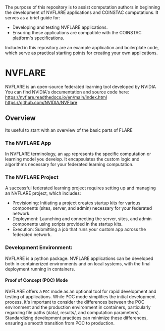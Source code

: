 The purpose of this repository is to assist computation authors in beginning the development of NVFLARE applications and COINSTAC computations. It serves as a brief guide for:

- Developing and testing NVFLARE applications.
- Ensuring these applications are compatible with the COINSTAC platform's specifications.

Included in this repository are an example application and boilerplate code, which serve as practical starting points for creating your own applications.

# NVFLARE

NVFLARE is an open-source federated learning tool developed by NVIDIA
You can find NVIDIA's documentation and source code here:
https://nvflare.readthedocs.io/en/main/index.html
https://github.com/NVIDIA/NVFlare

## Overview
Its useful to start with an overview of the basic parts of FLARE

### The NVFLARE App
In NVFLARE terminology, an `app` represents the specific computation or learning model you develop. It encapsulates the custom logic and algorithms necessary for your federated learning computation.

### The NVFLARE Project
A successful federated learning project requires setting up and managing an NVFLARE project, which includes:

- Provisioning: Initiating a project creates startup kits for various components (sites, server, and admin) necessary for your federated network.
- Deployment: Launching and connecting the server, sites, and admin components using scripts provided in the startup kits.
- Execution: Submitting a job that runs your custom app across the federated network.

### Development Environment:

NVFLARE is a python package.
NVFLARE applications can be developed both in containerized environments and on local systems, with the final deployment running in containers.
 
#### Proof of Concept (POC) Mode
NVFLARE offers a `POC` mode as an optional tool for rapid development and testing of applications. While POC mode simplifies the initial development process, it's important to consider the differences between the POC environment and the production environment in containers, particularly regarding file paths (data/, results/, and computation parameters). Standardizing development practices can minimize these differences, ensuring a smooth transition from POC to production.